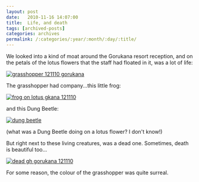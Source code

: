```yaml
---
layout: post
date:	2010-11-16 14:07:00
title:  Life, and death
tags: [archived-posts]
categories: archives
permalink: /:categories/:year/:month/:day/:title/
---
```

We looked into a kind of moat around the Gorukana resort reception, and on the  petals of the lotus flowers that the staff had floated in it,  was a lot of life:

<a href="http://s835.photobucket.com/albums/zz275/dffrntpx/?action=view&current=IMG_5869.jpg" target="_blank"><img src="http://i835.photobucket.com/albums/zz275/dffrntpx/IMG_5869.jpg" border="0" alt="grasshopper 121110 gorukana"></a>

The grasshopper had company...this little frog:

<a href="http://s835.photobucket.com/albums/zz275/dffrntpx/?action=view&current=IMG_5874.jpg" target="_blank"><img src="http://i835.photobucket.com/albums/zz275/dffrntpx/IMG_5874.jpg" border="0" alt="frog on lotus gkana 121110"></a>

and this Dung Beetle:


<a href="http://s835.photobucket.com/albums/zz275/dffrntpx/?action=view&current=IMG_5872.jpg" target="_blank"><img src="http://i835.photobucket.com/albums/zz275/dffrntpx/IMG_5872.jpg" border="0" alt="dung beetle"></a>

(what was a Dung Beetle doing on a lotus flower? I don't know!)

But right next to these living creatures, was a dead one. Sometimes, death is beautiful too...

<a href="http://s835.photobucket.com/albums/zz275/dffrntpx/?action=view&current=IMG_5875.jpg" target="_blank"><img src="http://i835.photobucket.com/albums/zz275/dffrntpx/IMG_5875.jpg" border="0" alt="dead gh gorukana 121110"></a>

For some reason, the colour of the grasshopper was quite surreal.
